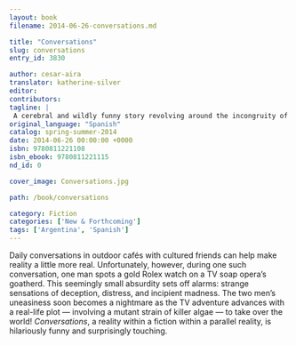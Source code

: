 ```yaml
---
layout: book
filename: 2014-06-26-conversations.md

title: "Conversations"
slug: conversations
entry_id: 3830

author: cesar-aira
translator: katherine-silver
editor: 
contributors: 
tagline: |
 A cerebral and wildly funny story revolving around the incongruity of a gold Rolex watch spotted on a lowly goatherd’s wrist
original_language: "Spanish"
catalog: spring-summer-2014
date: 2014-06-26 00:00:00 +0000 
isbn: 9780811221108
isbn_ebook: 9780811221115
nd_id: 0

cover_image: Conversations.jpg

path: /book/conversations

category: Fiction
categories: ['New & Forthcoming']
tags: ['Argentina', 'Spanish']
---
```

Daily conversations in outdoor cafés with cultured friends can help make reality a little more real. Unfortunately, however, during one such conversation, one man spots a gold Rolex watch on a TV soap opera’s goatherd. This seemingly small absurdity sets off alarms: strange sensations of deception, distress, and incipient madness. The two men’s uneasiness soon becomes a nightmare as the TV adventure advances with a real-life plot — involving a mutant strain of killer algae — to take over the world! *Conversations*, a reality within a fiction within a parallel reality, is hilariously funny and surprisingly touching.





